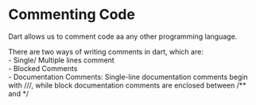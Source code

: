 # Commenting Code

Dart allows us to comment code aa any other programming language.

There are two ways of writing comments in dart, which are: <br>
        - Single/ Multiple lines comment
        <br>
        - Blocked Comments
        <br>
        - Documentation Comments: Single-line documentation comments begin with ///, while block documentation comments are enclosed between /** and */
